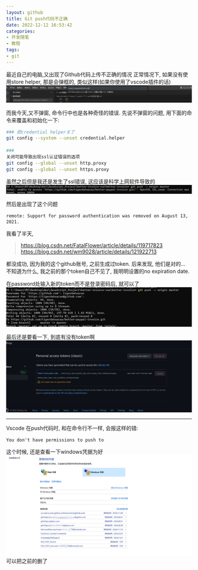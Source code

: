 ```yaml
---
layout: github
title: Git push代码不正确
date: 2022-12-12 16:53:42
categories:
- 开发随笔
- 教程
tags: 
- git
---
```


最近自己的电脑,又出现了Github代码上传不正确的情况
正常情况下, 如果没有使用store helper, 那是会弹框的, 类似这样(如果你使用了vscode插件的话)
![pic](push代码不正确/001.png)

而我今天,又不弹窗, 命令行中也是各种奇怪的错误.
先说不弹窗的问题, 用下面的命令来覆盖和初始化一下:
```bash
### 把credential helper关了
git config --system --unset credential.helper

###
关闭可能导致出现ssl认证错误的选项
git config --global --unset http.proxy
git config --global --unset https.proxy 
```

虽然之后但是我还是发生了ssl错误, 这应该是科学上网软件导致的
![pic](push代码不正确/002.png)

然后是出现了这个问题
```git
remote: Support for password authentication was removed on August 13, 2021.
```

我看了半天, 
> https://blog.csdn.net/FatalFlower/article/details/119717823
> https://blog.csdn.net/wm9028/article/details/121922713

都没成功, 因为我的这个github账号, 之前生成过token.
后来发现, 他们是对的... 不知道为什么, 我之前的那个token自己不见了, 我明明设置的no expiration date.

在password处输入新的token而不是登录密码后, 就可以了
![pic](push代码不正确/003.png)

最后还是要看一下, 到底有没有token啊
![pic](push代码不正确/004.png)

---
Vscode 在push代码时, 和在命令行不一样, 会报这样的错:
```
You don't have permissions to push to
```
这个时候, 还是查看一下windows凭据为好
![pic](push代码不正确/005.png)
可以把之前的删了